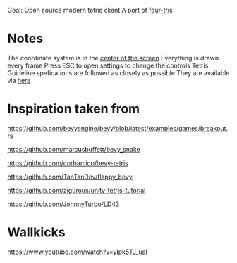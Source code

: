 
Goal: Open source modern tetris client
A port of [four-tris](https://github.com/fiorescarlatto/four-tris)

# Notes

The coordinate system is in the [center of the screen](https://bevy-cheatbook.github.io/features/coords.html?highlight=coordinate#2d-and-3d-scenes-and-cameras)
Everything is drawn every frame
Press ESC to open settings to change the controls
Tetris Guideline spefications are followed as closely as possible
They are available via [here](https://tetris.fandom.com/wiki/Tetris_Guideline)

# Inspiration taken from

https://github.com/bevyengine/bevy/blob/latest/examples/games/breakout.rs

https://github.com/marcusbuffett/bevy_snake

https://github.com/corbamico/bevy-tetris

https://github.com/TanTanDev/flappy_bevy

https://github.com/zigurous/unity-tetris-tutorial

https://github.com/JohnnyTurbo/LD43

# Wallkicks

https://www.youtube.com/watch?v=yIpk5TJ_uaI